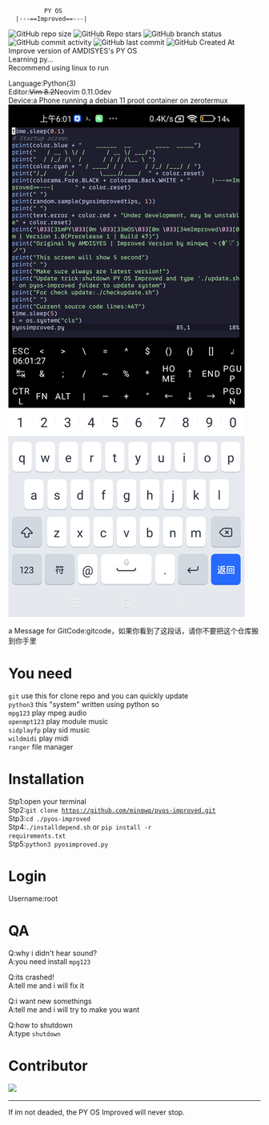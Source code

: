               PY OS             
      |---==Improved==---|      
![GitHub repo size](https://img.shields.io/github/repo-size/minqwq/pyos-improved)
![GitHub Repo stars](https://img.shields.io/github/stars/minqwq/pyos-improved?style=flat)
![GitHub branch status](https://img.shields.io/github/checks-status/minqwq/pyos-improved/main)
![GitHub commit activity](https://img.shields.io/github/commit-activity/t/minqwq/pyos-improved)
![GitHub last commit](https://img.shields.io/github/last-commit/minqwq/pyos-improved)
![GitHub Created At](https://img.shields.io/github/created-at/minqwq/pyos-improved)  
Improve version of AMDISYES's PY OS  
Learning py...  
Recommend using linux to run  

Language:Python(3)  
Editor:<s>Vim 8.2</s>Neovim 0.11.0dev  
Device:a Phone running a debian 11 proot container on zerotermux  
![Screenshot](/.images4readme/Screenshot_2024-07-09-06-01-27-802_com.termux.jpg)
  
a Message for GitCode:gitcode，如果你看到了这段话，请你不要把这个仓库搬到你手里
# You need
<code>git</code> use this for clone repo and you can quickly update  
<code>python3</code> this "system" written using python so  
<code>mpg123</code> play mpeg audio  
<code>openmpt123</code> play module music  
<code>sidplayfp</code> play sid music  
<code>wildmidi</code> play midi  
<code>ranger</code> file manager
# Installation
Stp1:open your terminal  
Stp2:<code>git clone https://github.com/minqwq/pyos-improved.git</code>  
Stp3:<code>cd ./pyos-improved</code>  
Stp4:<code>./installdepend.sh</code> or <code>pip install -r requirements.txt</code>  
Stp5:<code>python3 pyosimproved.py</code>  
# Login
Username:root
# QA
Q:why i didn't hear sound?  
A:you need install <code>mpg123</code>  

Q:its crashed!  
A:tell me and i will fix it  

Q:i want new somethings  
A:tell me and i will try to make you want  
  
Q:how to shutdown  
A:type <code>shutdown</code>
# Contributor
<a href="https://github.com/minqwq/pyos-improved/graphs/contributors">
  <img src="https://contrib.rocks/image?repo=minqwq/pyos-improved" />
</a>
<hr />
  
If im not deaded, the PY OS Improved will never stop.